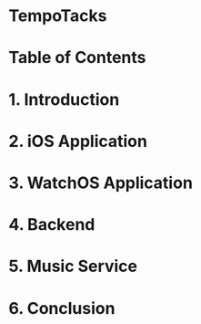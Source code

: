 # TempoTacks

# Table of Contents

# 1. Introduction

# 2. iOS Application

# 3. WatchOS Application

# 4. Backend

# 5. Music Service

# 6. Conclusion

